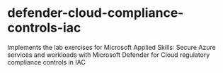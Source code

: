 # defender-cloud-compliance-controls-iac
Implements the lab exercises for Microsoft Applied Skills: Secure Azure services and workloads with Microsoft Defender for Cloud regulatory compliance controls in IAC
